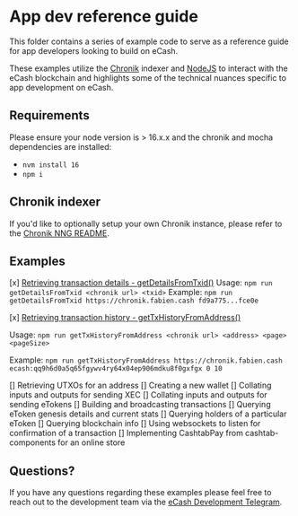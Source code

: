 # App dev reference guide

This folder contains a series of example code to serve as a reference guide for app developers looking to build on eCash.

These examples utilize the [Chronik](https://www.npmjs.com/package/chronik-client) indexer and [NodeJS](https://github.com/nvm-sh/nvm) to interact with the eCash blockchain and highlights some of the technical nuances specific to app development on eCash.

## Requirements

Please ensure your node version is > 16.x.x and the chronik and mocha dependencies are installed:

-   `nvm install 16`
-   `npm i`

## Chronik indexer

If you'd like to optionally setup your own Chronik instance, please refer to the [Chronik NNG README](https://github.com/raipay/chronik/).

## Examples

[x] [Retrieving transaction details - getDetailsFromTxid()](scripts/getDetailsFromTxid.js)
Usage: `npm run getDetailsFromTxid <chronik url> <txid>`
Example: `npm run getDetailsFromTxid https://chronik.fabien.cash fd9a775...fce0e`

[x] [Retrieving transaction history - getTxHistoryFromAddress()](scripts/getTxHistoryFromAddress.js)

Usage: `npm run getTxHistoryFromAddress <chronik url> <address> <page> <pageSize>`

Example: `npm run getTxHistoryFromAddress https://chronik.fabien.cash ecash:qq9h6d0a5q65fgywv4ry64x04ep906mdku8f0gxfgx 0 10`

[] Retrieving UTXOs for an address
[] Creating a new wallet
[] Collating inputs and outputs for sending XEC
[] Collating inputs and outputs for sending eTokens
[] Building and broadcasting transactions
[] Querying eToken genesis details and current stats
[] Querying holders of a particular eToken
[] Querying blockchain info
[] Using websockets to listen for confirmation of a transaction
[] Implementing CashtabPay from cashtab-components for an online store

## Questions?

If you have any questions regarding these examples please feel free to reach out to the development team via the [eCash Development Telegram](https://t.me/eCashDevelopment).
